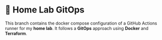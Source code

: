 # 🏡 Home Lab GitOps

This branch contains the docker compose configuration of a GitHub Actions runner for my **home lab**.
It follows a **GitOps** approach using **Docker** and **Terraform**.
